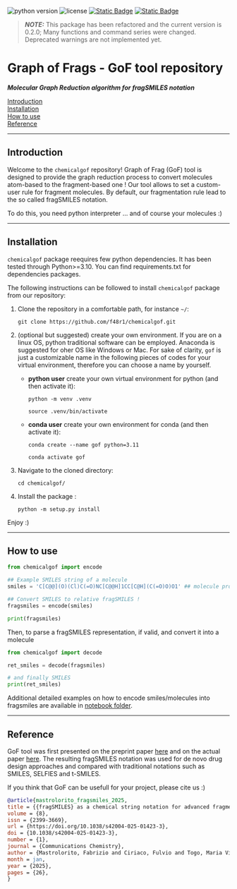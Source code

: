 ![python version](https://img.shields.io/badge/python-3.10_|_3.11-white)
![license](https://img.shields.io/badge/license-MIT-orange)
[![Static Badge](https://img.shields.io/badge/ChemRxiv-10.26434/chemrxiv--2024-tm7n6)](https://doi.org/10.26434/chemrxiv-2024-tm7n6)
[![Static Badge](https://img.shields.io/badge/Data%20Zenodo-_10.5281/12700298-blue)](https://doi.org/10.5281/zenodo.12700298)

> **_NOTE:_**  This package has been refactored and the current version is 0.2.0; Many functions and command series were changed. Deprecated warnings are not implemented yet.

# Graph of Frags - GoF tool repository

**_Molecular Graph Reduction algorithm for fragSMILES notation_**

[Introduction](#introduction)\
[Installation](#installation)\
[How to use](#how-to-use)\
[Reference](#reference)

---

## Introduction

Welcome to the `chemicalgof` repository! Graph of Frag (GoF) tool is designed to provide the graph reduction process to convert molecules atom-based to the fragment-based one !
Our tool allows to set a custom-user rule for fragment molecules. By default, our fragmentation rule lead to the so called fragSMILES notation.

To do this, you need python interpreter ... and of course your molecules :)

---

## Installation

`chemicalgof` package reequires few python dependencies. It has been tested through Python>=3.10. You can find requirements.txt for dependencies packages.

The following instructions can be followed to install `chemicalgof` package from our repository:

1. Clone the repository in a comfortable path, for instance `~/`:

    ```shell
    git clone https://github.com/f48r1/chemicalgof.git
    ```

2. (optional but suggested) create your own environment. If you are on a linux OS, python traditional software can be employed. Anaconda is suggested for oher OS like Windows or Mac. For sake of clarity, `gof` is just a customizable name in the following pieces of codes for your virtual environment, therefore you can choose a name by yourself.
    - **python user** create your own virtual environment for python (and then activate it):

        ```shell
        python -m venv .venv
        ```

        ```shell
        source .venv/bin/activate
        ```

    - **conda user** create your own environment for conda (and then activate it):

        ```shell
        conda create --name gof python=3.11
        ```

        ```shell
        conda activate gof
        ```

3. Navigate to the cloned directory:

    ```shell
    cd chemicalgof/
    ```

4. Install the package :

    ```shell
    python -m setup.py install
    ```

Enjoy :)

---

## How to use

```python
from chemicalgof import encode

## Example SMILES string of a molecule
smiles = 'C[C@@](O)(Cl)C(=O)NC[C@@H]1CC[C@H](C(=O)O)O1' ## molecule provides chirality information

## Convert SMILES to relative fragSMILES !
fragsmiles = encode(smiles)

print(fragsmiles)
```

Then, to parse a fragSMILES representation, if valid, and convert it into a molecule

```python
from chemicalgof import decode

ret_smiles = decode(fragsmiles)

# and finally SMILES
print(ret_smiles)
```

Additional detailed examples on how to encode smiles/molecules into fragsmiles are available in [notebook folder](./notebooks/).

---

## Reference

GoF tool was first presented on the preprint paper [here](https://doi.org/10.26434/chemrxiv-2024-tm7n6) and on the actual paper [here](https://www.nature.com/articles/s42004-025-01423-3).
The resulting fragSMILES notation was used for de novo drug design approaches and compared with traditional notations such as SMILES, SELFIES and t-SMILES.

If you think that GoF can be usefull for your project, please cite us :)

```bibtex
@article{mastrolorito_fragsmiles_2025,
title = {{fragSMILES} as a chemical string notation for advanced fragment and chirality representation},
volume = {8},
issn = {2399-3669},
url = {https://doi.org/10.1038/s42004-025-01423-3},
doi = {10.1038/s42004-025-01423-3},
number = {1},
journal = {Communications Chemistry},
author = {Mastrolorito, Fabrizio and Ciriaco, Fulvio and Togo, Maria Vittoria and Gambacorta, Nicola and Trisciuzzi, Daniela and Altomare, Cosimo Damiano and Amoroso, Nicola and Grisoni, Francesca and Nicolotti, Orazio},
month = jan,
year = {2025},
pages = {26},
}
```
